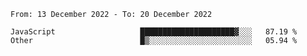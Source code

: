 <!--START_SECTION:waka-->

```text
From: 13 December 2022 - To: 20 December 2022

JavaScript                   █████████████████████▓░░░   87.19 %
Other                        █▒░░░░░░░░░░░░░░░░░░░░░░░   05.94 %
```

<!--END_SECTION:waka-->
